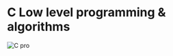 

# C Low level programming & algorithms



![C pro](https://imagizer.imageshack.com/v2/320x240q70/922/x19972.jpg)

